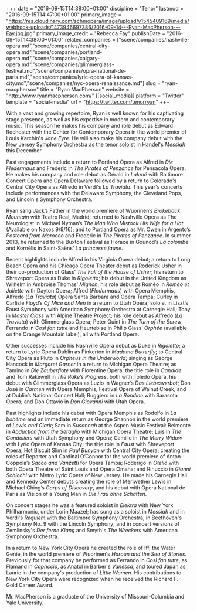 +++
date = "2016-09-15T14:38:00+01:00"
discipline = "Tenor"
lastmod = "2016-09-15T14:47:00+01:00"
primary_image = "https://res.cloudinary.com/schmopera/image/upload/v1545409169/media/webhook-uploads/1473946697386/2016-09-14---Ryan-MacPherson---Fay.jpg.jpg"
primary_image_credit = "Rebecca Fay"
publishDate = "2016-09-15T14:38:00+01:00"
related_companies = ["scene/companies/nashville-opera.md","scene/companies/central-city-opera.md","scene/companies/portland-opera.md","scene/companies/calgary-opera.md","scene/companies/glimmerglass-festival.md","scene/companies/opra-national-de-paris.md","scene/companies/lyric-opera-of-kansas-city.md","scene/companies/nyc-opera-renaissance.md"]
slug = "ryan-macpherson"
title = "Ryan MacPherson"
website = "http://www.ryanmacpherson.com/"
[[social_media]]
platform = "Twitter"
template = "social-media"
url = "https://twitter.com/tenorryan"
+++

With a vast and growing repertoire, Ryan is well known for his captivating stage presence, as well as his expertise in modern and contemporary music. This season he makes his company and role debut as Edward Rochester with the Center for Contemporary Opera in the world premier of Louis Karchin's *Jane Eyre*. He will also make his company debut with the New Jersey Symphony Orchestra as the tenor soloist in Handel's *Messiah* this December.

Past engagements include a return to Portland Opera as Alfred in *Die Fledermaus* and Frederic in *The Pirates of Penzance* for Pensacola Opera. He makes his company and role debut as Gérald in *Lakmé* with Baltimore Concert Opera and Opera Delaware followed by a return to Colorado's Central City Opera as Alfredo in Verdi's *La Traviata*. This year's concerts include performances with the Delaware Symphony, the Cleveland Pops, and Lincoln's Symphony Orchestra. 

Ryan sang Jack’s Father in the world premiere of Wuorinen’s *Brokeback Mountain* with Teatro Real, Madrid; returned to Nashville Opera as The Neurologist in Michael Nyman’s *The Man Who Mistook His Wife for a Hat* (Available on Naxos 9/9/16); and to Portland Opera as Mr. Owen in Argento’s *Postcard from Morocco* and Frederic in *The Pirates of Penzance*. In summer 2013, he returned to the Buxton Festival as Horace in Gounod’s *La colombe* and Kornélis in Saint-Saëns’ *La princesse jaune*.

Recent highlights include Alfred in his Virginia Opera debut; a return to Long Beach Opera and his Chicago Opera Theater debut as Roderick Usher in their co-production of Glass’ *The Fall of the House of Usher*; his return to Shreveport Opera as Duke in *Rigoletto*; his debut in the United Kingdom as Wilhelm in Ambroise Thomas’ *Mignon*; his role debut as Roméo in *Roméo et Juliette* with Dayton Opera; Alfred (*Fledermaus*) with Opera Memphis, Alfredo (*La Traviata*) Opera Santa Barbara and Opera Tampa; Curley in Carlisle Floyd’s *Of Mice and Men* in a return to Utah Opera; soloist in Liszt’s Faust Symphony with American Symphony Orchestra at Carnegie Hall; Tony in *Master Class* with Alpine Theatre Project; his role debut as Alfredo (*La Traviata*) with Glimmerglass Opera; Peter Quint in *The Turn of the Screw*, Ferrando in *Così fan tutte* and Heurtebise in Philip Glass’ *Orphée* (available on the Orange Mountain label), all with Portland Opera.

Other successes include his Nashville Opera debut as Duke in *Rigoletto*; a return to Lyric Opera Dublin as Pinkerton in *Madama Butterfly*; to Central City Opera as Pluto in *Orpheus in the Underworld*; singing as George Hancock in *Margaret Garner* in a return to Michigan Opera Theatre; as Tamino in *Die Zauberflote* with Florentine Opera; the title role in *Candide* and Tom Rakewell in *The Rake’s Progress*, both with Toledo Opera, his debut with Glimmerglass Opera as Luzio in Wagner’s *Das Liebesverbot*; Don José in *Carmen* with Opera Memphis, Festival Opera of Walnut Creek, and at Dublin’s National Concert Hall; Ruggiero in *La Rondine* with Sarasota Opera; and Don Ottavio in *Don Giovanni* with Utah Opera.

Past highlights include his debut with Opera Memphis as Rodolfo in *La bohème* and an immediate return as George Shannon in the world premiere of *Lewis and Clark*; Sam in *Susannah* at the Aspen Music Festival: Belmonte in *Abduction from the Seraglio* with Michigan Opera Theatre; Luis in *The Gondoliers* with Utah Symphony and Opera; Camille in *The Merry Widow* with Lyric Opera of Kansas City; the title role in *Faust* with Shreveport Opera; Hot Biscuit Slim in *Paul Bunyan* with Central City Opera; creating the roles of Reporter and Cardinal O’Connor for the world premiere of Anton Coppola’s *Sacco and Vanzetti* for Opera Tampa; Roderigo in *Otello* with both Opera Theatre of Saint Louis and Opera Omaha; and Rinuccio in *Gianni Schicchi* with Metro Lyric Opera of New Jersey. He made his Carnegie Hall and Kennedy Center debuts creating the role of Meriwether Lewis in Michael Ching’s *Corps of Discovery*, and his debut with Opèra National de Paris as Vision of a Young Man in *Die Frau ohne Schatten*.

On concert stages he was a featured soloist in *Elektra* with New York Philharmonic, under Lorin Maazel; has sung as a soloist in *Messiah* and in Verdi's *Requiem* with the Baltimore Symphony Orchestra, in Beethoven's Symphony No. 9 with the Lincoln Symphony; and in concert versions of Zemlinsky's *Der ferne Klang* and Smyth's *The Wreckers* with American Symphony Orchestra.

In a return to New York City Opera he created the role of Iff, the Water Genie, in the world premiere of Wuorinen's *Haroun and the Sea of Stories*. Previously for that company he performed as Ferrando in *Così fan tutte*, as Flamand in *Capriccio*, as Anatol in Barber's *Vanessa*, and toured Japan as Laurie in the company's production of *Little Women*. His contributions to New York City Opera were recognized when he received the Richard F. Gold Career Award.

Mr. MacPherson is a graduate of the University of Missouri-Columbia and Yale University.
